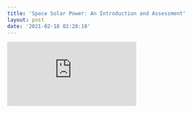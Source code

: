 ```yaml
---
title: 'Space Solar Power: An Introduction and Assessment'
layout: post
date: '2021-02-18 02:28:18'
---
```


<div className="yt-container">
    <iframe
        src="https://www.youtube.com/embed/qxTM_suiHtk?modestbranding=1"
        frameBorder="0"
        allowFullScreen
    />
</div>

## Introduction: Why Consider Space Solar Power?

Human society runs on huge amounts of energy: consider the fuel and electricity used for transportation, industry, or your everyday devices and appliances.

As technology and society have developed in the past century, energy consumption has skyrocketed. As humanity continues to develop, energy consumption will continue to grow, with the EIA projecting a 50% increase in energy usage by 2050.

![](/blog/2021-02/ssp/1.jpg)

Most of this energy is supplied by the burning of fossil fuels: oil, coal, and gas. This presents two problems:

1. Burning fossil fuels contributes greatly to carbon emissions, causing global warming and leading to destruction of both natural and human environments.

2. Fossil fuels are inherently non-renewable: though it is hard to predict an exact timeline due to new resource discoveries, given our current known supply and usage rate, we will run out of fossil fuels within the century.

![](/blog/2021-02/ssp/2.jpg)

These facts should be familiar: they make clear the pressing need to find sustainable and environmentally friendly energy sources to replace fossil fuels.

### Renewable and Low-carbon Energy Sources

There has been a lot of research and development of renewable and low-carbon energy sources in the past century. Nuclear, hydropower, solar, and wind are the sources that contribute the most to global energy production. Each of these technologies has benefits and limitations.

**Nuclear**

Energy generated through nuclear fission has many exciting advantages over fossil fuels and renewable energy sources. Nuclear produces almost no operating carbon emissions. Unlike solar and wind, its output does not depend on external conditions, and can be held constant or controlled.

However, nuclear is not truly sustainable or environmentally friendly. The mining and processing of uranium to produce fuel for nuclear energy is highly energy and emissions intensive, and furthermore the world's uranium supply will be depleted within 80-200 years. The production of radioactive nuclear waste also presents an ongoing challenge.

**Hydropower**

Hydropower is the most used form of renewable energy, contributing to 17% of the world's electricity production. Hydropower contributes zero carbon emissions, and like nuclear has a relatively consistent output compared to solar and wind.

The key limitation of hydropower is that it relies on drastically altering the environment to be implemented. For one, this often damages local ecosystems. For another, as sites for creating dams and reservoirs are used up, it becomes increasingly more and more challenging to build new hydropower plants, to the point of infeasibility.

**Solar and Wind**

Solar and wind are renewable energy sources with zero emissions. What better way to harvest energy than from the ubiquitous presence of sun and wind? The flip side is that energy generated from solar and wind power is highly variable, its output dependant on day/night cycles and unpredictable weather, posing challenges for driving a high-demand power grid with these technologies.

### The Need For Innovation

These analyses do not mean to dismiss or devalue the mentioned technologies. Rather, they are meant to highlight the fact that much more research and innovation is needed in order to truly replace fossil fuels for energy production.

Let's return to some stats for a moment. In 1965, 6% of primary energy was generated from low-carbon sources. By 1990, this number had arisen to 13%. In the three decades since, however, the share of energy produced from low-carbon sources has only risen a further 3%, to 16%.

Zooming out, renewables and nuclear energy are barely making a dent in the energy production share of fossil fuels:

![](/blog/2021-02/ssp/3.jpg)

It's clear that there are many problems with current technologies that must be overcome, and new technologies developed, in order to turn the tide of energy production and climate change. There are many promising candidates for such technology, among them nuclear fusion to solve many of the problems with fission generators, and battery infrastructure to build a robust power grid using otherwise unreliable solar and wind power.

In this article, I'll present one more highly promising candidate first proposed 50 years ago, and in recent years has been once again picking up momentum for development: space solar power.

## What Is Space Solar Power?

Space Solar Power was first formalized by NASA engineer Peter Glaser in 1968. The basic idea is to launch a solar array into orbit, generating power from sunlight in space, and the continuously beam down this power to a receiving station on the earth.

![](/blog/2021-02/ssp/glaser.jpg)

Why do this? A quick look at the numbers reveals that space solar power actually offers huge advantages over terrestrial solar power.

For starters, solar energy is 10x more intense in space than on the ground (1400 W/m^2 vs. 140 W/m^2), as it is not scattered and attenuated when traveling through the atmosphere. Per area, the energy that can be generated from sunlight is thus 10x greater.

Furthermore, terrestrial solar solutions can only generate power when exposed to sunlight. Considering day/night cycles and weather, the availability of sunlight is only 15% of constant exposure. A satellite in geosynchronous orbit, on the other hand, can be positioned in such a way as to receive sunlight 90% of the time.

End-to-end energy loss during transmission from space to ground is estimated at 50%. Overall, then, space solar power represents a 30x increase in the amount of energy generated per area compared to terrestrial solar power. Furthermore, this energy is constant, not dependent on day/night cycles or weather.

![](/blog/2021-02/ssp/compare.jpg)

From space, power doesn't need to be beamed to a fixed location, either: power can be supplied to receiver stations all over the world. Imagine a future where a constellation of satellites provides energy to any point on earth, wherever a receiving station can be set up.

Space solar power offers an exciting vision for a reliable, powerful, and versatile source of renewable energy production. Let's dive into the history and details of the concept.

## A Brief History of Space Solar Power

Preceding the development of the SSP concept was the development of wireless power transmission technology. Though Nikola Tesla's 1901 Wardenclyffe Tower may be the first thing that comes to mind, the history of wireless power transmission really begins in 1963, with Raytheon engineer William C. Brown developing the first microwave power transmitting and receiving systems.

In a 1964 demonstration, Brown kept a model helicopter afloat for ten hours, powered only by a microwave beam. From 1969-1975, he served as the director of a JPL-Raytheon program that culminated in two experimental results still unsurpassed today: transmission of power over a short distance with an end-to-end efficiency of 54%, and transmission of 320 kW of power over a distance of one mile using a deep-space antenna in Goldstone, CA.

![](/blog/2021-02/ssp/brown.jpg)

Peter Glaser was a friend of Brown's, and as mentioned earlier first proposed the SSP concept in 1968.

In 1976, NASA and the U.S. Department of Energy conducted the first serious study on the concept. The concept was technically feasible, they determined, creating reference designs for a constellation of 60 multi-kilometer scale satellites delivering power to the earth.

![](/blog/2021-02/ssp/1979.jpg)

Given a $900B (adjusted for inflation) price-to-first-kWh estimate from the reference design, the U.S. National Research Council and Congressional Office of Technology Assessment decided against the further pursuit of the SSP concept.

Near the turn of the century, advancements in power beaming and satellite technology prompted another set of studies. In 1994, Japanese researchers published a concept called [SPS 2000](http://www.spacefuture.com/archive/conceptual_study_of_a_solar_power_satellite_sps_2000.shtml
), a demonstration mission for a megawatt-scale satellite to be launched into LEO. In 1997, NASA conducted the [Fresh Look study](http://www.spacefuture.com/archive/a_fresh_look_at_space_solar_power_new_architectures_concepts_and_technologies.shtml), selecting designs such as the "Sun Tower" with drastically reduced costs. In 2001, the European Space Agency published the ["Sail Tower" concept](https://www.sciencedirect.com/science/article/abs/pii/S0094576501000467), improving upon NASA's "Sun Tower".

![](/blog/2021-02/ssp/2000s.jpg)

In the meantime, wireless power transmission research continued to be conducted, with non-SSP applications tested such as powering drones and blimps.

![](/blog/2021-02/ssp/wpt-research.jpg)

Since then, there have been a huge variety of SSP concept proposals, with designs ranging from complex reflector systems to integrated sandwich panels, and revisiting older designs like the 1979 reference.

![](/blog/2021-02/ssp/recent-concepts.jpg)

Yet, for all the research and interest in the SSP concept, there are no satellites in orbit beaming down electricity right now. Why is that? What are the challenges and limitations of this solution?

## Challenges and Limitations of Space Solar Power

![](/blog/2021-02/ssp/rca.jpg)

### Power Beaming Technology

**General Principles**

The piece of space solar power that immediately seems the most foreign is the beaming of electricity from orbit down to the surface of the Earth.

As mentioned previously, much research has already been done on power beaming. Here's the general principle: electricity is simply voltage and current across a load. In direct current, the voltage and current maintain their direction; in alternating current, the voltage and current oscillate sinousoidally. In the U.S., wall power delivers an alternating current oscillating at 60 Hz.

Instead of electrons through a conductor, these oscillations can be carried by photons through vacuum or another medium, i.e. electromagnetic waves, then converted back into oscillating voltage and current by a receiving antenna.

![Source: https://commons.wikimedia.org/wiki/File:Dipole_receiving_antenna_animation_4_616x380x150ms.gif](/blog/2021-02/ssp/dipole-antenna.gif)

*Image source: [https://commons.wikimedia.org/wiki/File:Dipole_receiving_antenna_animation_4_616x380x150ms.gif](https://commons.wikimedia.org/wiki/File:Dipole_receiving_antenna_animation_4_616x380x150ms.gif)*

There's a wide spectrum of possible electromagnetic wave frequencies. From 4e14 to 8e14 Hz frequency, or 380nm to 740nm wavelength, is visible light. The higher the frequency, the more energy is carried; this is why gamma rays, x-rays, and ultraviolet light are potentially harmful to be exposed to.

Not all frequencies of EM radiation are able to penetrate Earth's atmosphere, however. Frequencies above visible light are blocked, as is infrared light and long-wavelength radio waves. Visible light is distorted, and blocked by weather, i.e. cloud cover.

![Source: http://gsp.humboldt.edu/OLM/Courses/GSP_216_Online/lesson2-1/atmosphere.html](/blog/2021-02/ssp/atmosphere.jpg)

*Image source: [http://gsp.humboldt.edu/OLM/Courses/GSP_216_Online/lesson2-1/atmosphere.html](http://gsp.humboldt.edu/OLM/Courses/GSP_216_Online/lesson2-1/atmosphere.html)*

That leaves radio waves as the frequency range where EM radiation can travel down from space and through the atmosphere. It's why communications satellites and broadcast towers use radio frequencies for their transmissions.

**Microwave Transmission**

For maximum power transmission, we want the highest frequency that can reliably penetrate the atmosphere. This happens to be microwave, between between 1 and 10 GHz (30 to 3 cm wavelength).

That's right, the same kind of microwave emitted by your microwave oven. In fact, the core piece of technology used in many wireless power transmission technology experiments is the same as what powers microwave ovens: the magnetron.

![Source: Encyclopedia Britannica](/blog/2021-02/ssp/magnetron.png)

*Image source: Encyclopedia Britannica*

The magnetron is a type of electron tube that outputs RF radiation at a desired frequency, determined by the shape of resonant cativites that electrons are driven through. They have theoretically high efficiencies, and magnetrons with a power output of 500-1000W are cheaply mass produced. Brown used magnetrons -- much further developed for the tightly controlled phase and frequency necessary for power transmission -- for his 1964 model helicopter demo and 1975 54% end-to-end efficiency record.

Other kinds of electron tubes were used for other wireless power transmission experiments: klystron tubes have a higher power output, and were used for Brown's 1975 1 mile power transmission experiment, for example.

While magnetrons and klystrons are candidates for large-scale SSP applications, they're very heavy and pose challenges for launching and deploying SSP systems. More recent research has been devoted to the development of solid-state semiconductor-based microwave amplifiers, using transistors made of gallium arsenide (GaAs), gallium nitride (GaN) and silicon carbide (SiC). While solid-state amplifiers have yet to reach the high power output or low cost of tube-based amplifiers, they are much smaller, making them more suitable for SSP applications.

**Phased Array Beam Steering**

The small size of solid-state amplifiers has another important benefit: their ability to be used in phased arrays. A phased array is an array of antenna elements that output RF waves at different phases such that their interference determines the direction that the beam travels in.

![Source: https://en.wikipedia.org/wiki/File:Phased_array_animation_with_arrow_10frames_371x400px_100ms.gif](/blog/2021-02/ssp/phased-array.gif)

*Image source: [https://en.wikipedia.org/wiki/File:Phased_array_animation_with_arrow_10frames_371x400px_100ms.gif](https://en.wikipedia.org/wiki/File:Phased_array_animation_with_arrow_10frames_371x400px_100ms.gif)*

Precise control of the direction of a microwave beam is crucial for SSP power beaming in order for the power to be received on the ground thousands of kilometers below. Phased arrays allow this beam steering to be controlled electronically, allowing for much higher precision and quicker adjustments than with mechanical beam steering. Phased arrays constructed from both magnetron and semiconductor amplifiers have been used for a variety of wireless power transmission experiments in the past, and continue to be developed for space solar power applications.

**Limitations of Power Beaming Technology**

For all the research and experimentation that has been done with power beaming, the scale of power beaming required for space solar power has never been demonstrated before. In fact, we are several orders of magnitude away from the power output and distance required for both demonstration and large-scale SSP designs.

![Source: https://www.youtube.com/watch?v=_UhFaLgmJsk
](/blog/2021-02/ssp/power-beaming-scale.png)

*Image source: [NRL/Dr. Paul Jaffe](https://www.youtube.com/watch?v=UhFaLgmJsk)*

Research on higher power and longer distance wireless power transmission systems continues to be conducted.

### Structure Size and Weight

Another cause of challenges for the space solar power concept is scale of structures required: concept designs call for solar arrays and antennae with dimensions ranging from hundreds of meters to several kilometers in size.

One reason for the requirement of this large scale is simply to generate enough energy from the sun. Recall that the solar flux from orbit is arouznd 1400 W/m^2. Consider that the efficiency of advanced photovoltaic panels is around 25%, meaning a maximum of 350 W of power can be harvested per square meter of solar array.

On average, a single nuclear energy plant produces around 1 GW of power. To harvest 1 GW of power from the sun (not even accounting for the 50% transmission loss and other inefficiencies), 2.86 million square meters of photovoltaic surface would be required: that's a circular array two kilometers in diameter.

Another reason for the large size of SSP designs is a limitation of antenna physics. The efficiency of transmission is governed by the following set of equations:

$$ \tau = \pi \frac{D_t D_r}{4 \lambda R} $$

$$ \eta_b \approx 1 - e^{(-\tau^2)} $$

Where $$D_t$$ is the diameter of the transmitting antenna, $$D_r$$ is the diameter of the receiving antenna, $$\lambda$$ is the wavelength, and $$R$$ is the distance of transmission.

For, say, 90% efficiency of transmission at a wavelength of 3 cm (or 10 GHz frequency, the minimum wavelength that can reliably penetrate the atmosphere), over a distance of 36,000 km from GEO to the surface of the Earth, an antenna and rectenna of over 1.4 km in diameter each would be required. From MEO at 20,000 km, this number drops down to around 1 km, and even from LEO at 1,000 km, this number is 241 m.

In the 1970s when SSP was first proposed, this scale of structure was both imaginatively possible, and economically completely infeasible. Coming off of the rapid innovation of the space age, space technologists dreamed of space cities with hundreds of workers living on them, from which a massive structure like a space solar power station could be built. At the same time, using researcher Prof. Naoki Shinohara's estimate that a 1 GW scale SPS would weigh 10,000 tons, it would have cost more than $450B just to launch the mass of the structure into space on the Space Shuttle, 32 tons at a time (the Space Shuttle also didn't enter service until 1981).

Recent launch cost reductions, and projections for extremely low future launch costs such as those made by SpaceX for Starship, have brought the cost of launching such a massive structure into space within the realm of other renewable energy sources.

![](/blog/2021-02/ssp/launch-costs.jpg)

Concepts before the turn of the century acknowledged that big developments in Earth to orbit launch technology were needed, and many large-scale concepts today continue to do so. Another approach is to reduce the mass of the system drastically, or scale down the size and output for demonstration purposes. Caltech's Space Solar Power Project, for example, aims to develop a sandwich-style SPS with an areal density of 160 g / m^2. At this density, their initial 3 km by 3 km modular design would have a mass of only about 1,600 tons -- still requiring many launches, but a drastic reduction from the previous 10,000 ton estimate.

![](/blog/2021-02/ssp/caltech.jpg)

### Deployment

Related to the massive size required for space solar power stations, the deployment of these structures in space poses another concern.

Early concepts pointed to in-space human and robotic construction of SSP structures. More recent concepts, such as John Mankin's 2012 SPS-ALPHA, propose a highly modular design and limited, automated in-space assembly via integrated robotic components. Other concepts, like the previously mentioned Caltech Space Solar Project, envision a system that can efficiently fold up for launch and automatically deploy in space, drawing inspiration from paper origami.

In-space construction is a topic of interest outside of SSP applications as well. In 2020, NASA awarded $142M to Maxar Technologies as part of its On-Orbit Servicing, Assembly, and Manufacturing (OSAM) initiative, developing a robotic spacecraft to service satellites in LEO. Later the same year, $73M was awarded to Made in Space's Archinaut One project, which will 3D print and deploy a solar array after arriving in orbit in 2022.

### Other Limitations

Auxillary systems are needed to support SSP as well outside of the most visible challenges of power beaming technology and large space structure deployment.

Thermal management is a concern for any satellite, as all circuits generate excess heat, and vacuum doesn't provide any medium for heat to radiate away through. Solar panels and payload electronics both produce heat on a typical satellite. In a SPS, both many more solar panels will be required, and other electronics will be operating with much higher levels of power than the electronics on a typical satellite would operate at, exacerbating the need for effective thermal management of photovoltaics, electronics, and RF transmitters.

The efficient reception and conversion of power from RF to DC on the ground, and further distribution via connection to the local power grid, poses another set of engineering challenges.

Safety and regulatory concerns must also be met. Microwave power beams can be controlled to be harmless to objects or animals that pass through it: the power density of such a beam is less than a quarter of that of the sun at the same spot in the atmosphere. The use of radio frequencies is furthermore regulated by international governing bodies like the (asdfasdf), who in recent years have began drafting regulations for short-distance wireless power transmission, and will need to approve of standard wavelengths and licenses for long-distance power beaming before space solar power can become a reality.

## The Future of Space Solar Power

Space solar power is a concept that has been around for several decades. There are many challenges in power beaming, launch and deployment, and supporting technologies to be overcome for space solar power to be a reality.

Yet, continuous innovation in space technology, the development of promising terrestrial and shorter-range wireless power transmission technologies, and the increasingly urgent need for renewable energy sources to mitigate climate change, have led to a resurgence of support for the pursuit of space solar power in the last decade.

Caltech's Space Solar Power Project received $17.5M in funding from Northrop Grumman in 2015, with three research groups developing photovoltaic, antenna, and deployment systems for an ultra-light modular sandwich design.

In 2001, the Japanese Ministry of Economy, Trade, and Industry laid out a roadmap to have an operational SSP system by 2040. Japanese researchers have made steady progress in the twenty years since, hitting miletsones of terrestrial point-to-point power transmission in 2015 and vertical transmission to a moving drone in 2018. METI's goals for the 2020s are to develop a combined light PV/RF light sandwich panel, and hit the new milestone of transmitting 1 kW of power over 1-5 km; then, in the 2030s, to launch demonstration satellites into space.

![Source: Prof. Naoki Shinohara](/blog/2021-02/ssp/shinohara-roadmap.jpg)

*Image source: Prof. Naoki Shinohara*

China similarly has technical roadmaps aiming to construct megawatt-scale SSP stations by 2030, and gigawatt-scale commercial stations by 2050.

The U.S. military has also been a supporter of wireless power transmission and space solar power research. Power beaming technology would extend the capabilities of unmanned drones, and be valuable for point-to-point power transfer in operating locations where securing energy would otherwise be difficult. The Naval Research Laboratory have been and are continuing to develop space solar power technology, such as a combined PV/RF panel in 2015. Most recently, the newly established Space Force also expressed interest in SSP development.

Considering these ambitious timelines, it's useful to remember a comparable example of technology development from history: GPS. GPS was first developed by the U.S. military in the 1960s for submarine navigation, a crazily ambitious idea put into execution within a decade of the first man-made object being launched into orbit. Following a 1983 aviation disaster, GPS was declassified and made available for civilian use; today, GPS and mobile cellular technology is ubiquitous.

Whether the vision of space solar power will develop like GPS technology and infrastructure remains to be seen, but it's a reminder that ambitious visions like these *can* be realized, and must be if we are to counter the humanity-threatening problem of climate change and dream of a future far bigger and better than our present.